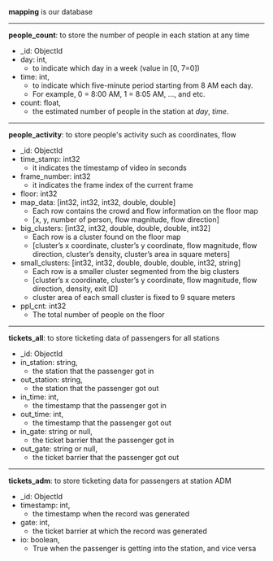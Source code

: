 **mapping** is our database
***
**people_count**: to store the number of people in each station at any time
* _id: ObjectId
* day: int, 
	* to indicate which day in a week (value in [0, 7=0])
* time: int, 
	* to indicate which five-minute period starting from 8 AM each day. 
	* For example, 0 = 8:00 AM, 1 = 8:05 AM, ..., and etc.
* count: float, 
	* the estimated number of people in the station at *day*, *time*.
***
**people_activity**: to store people's activity such as coordinates, flow
* _id: ObjectId
* time_stamp: int32
	* it indicates the timestamp of video in seconds
* frame_number: int32
	* it indicates the frame index of the current frame 
* floor: int32
* map_data: [int32, int32, int32, double, double]
	* Each row contains the crowd and flow information on the floor map
    * [x, y, number of person, flow magnitude, flow direction]
* big_clusters: [int32, int32, double, double, double, int32]
	* Each row is a cluster found on the floor map
    * [cluster’s x coordinate, cluster’s y coordinate, flow magnitude, flow direction, cluster’s density, cluster’s area in square meters] 
* small_clusters: [int32, int32, double, double, double, int32, string]
	* Each row is a smaller cluster segmented from the big clusters
    * [cluster’s x coordinate, cluster’s y coordinate, flow magnitude, flow direction, density, exit ID] 
    * cluster area of each small cluster is fixed to 9 square meters
* ppl_cnt: int32 
	* The total number of people on the floor
***
**tickets_all**: to store ticketing data of passengers for all stations
* _id: ObjectId
* in_station: string, 
	* the station that the passenger got in
* out_station: string, 
	* the station that the passenger got out
* in_time: int, 
	* the timestamp that the passenger got in
* out_time: int, 
	* the timestamp that the passenger got out
* in_gate: string or null, 
	* the ticket barrier that the passenger got in
* out_gate: string or null, 
	* the ticket barrier that the passenger got out
***
**tickets_adm**: to store ticketing data for passengers at station ADM
* _id: ObjectId
* timestamp: int, 
	* the timestamp when the record was generated
* gate: int, 
	* the ticket barrier at which the record was generated
* io: boolean, 
	* True when the passenger is getting into the station, and vice versa


